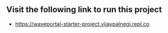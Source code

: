 ## Visit the following link to run this project

 - https://waveportal-starter-project.vijaypalnegi.repl.co

